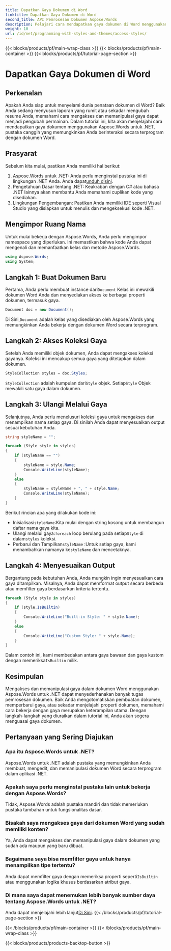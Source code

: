 ```yaml
---
title: Dapatkan Gaya Dokumen di Word
linktitle: Dapatkan Gaya Dokumen di Word
second_title: API Pemrosesan Dokumen Aspose.Words
description: Pelajari cara mendapatkan gaya dokumen di Word menggunakan Aspose.Words untuk .NET dengan tutorial langkah demi langkah yang terperinci ini. Akses dan kelola gaya secara terprogram di aplikasi .NET Anda.
weight: 10
url: /id/net/programming-with-styles-and-themes/access-styles/
---
```


{{< blocks/products/pf/main-wrap-class >}}
{{< blocks/products/pf/main-container >}}
{{< blocks/products/pf/tutorial-page-section >}}

# Dapatkan Gaya Dokumen di Word

## Perkenalan

Apakah Anda siap untuk menyelami dunia penataan dokumen di Word? Baik Anda sedang menyusun laporan yang rumit atau sekadar mengubah resume Anda, memahami cara mengakses dan memanipulasi gaya dapat menjadi pengubah permainan. Dalam tutorial ini, kita akan menjelajahi cara mendapatkan gaya dokumen menggunakan Aspose.Words untuk .NET, pustaka canggih yang memungkinkan Anda berinteraksi secara terprogram dengan dokumen Word.

## Prasyarat

Sebelum kita mulai, pastikan Anda memiliki hal berikut:

1.  Aspose.Words untuk .NET: Anda perlu menginstal pustaka ini di lingkungan .NET Anda. Anda dapat[unduh disini](https://releases.aspose.com/words/net/).
2. Pengetahuan Dasar tentang .NET: Keakraban dengan C# atau bahasa .NET lainnya akan membantu Anda memahami cuplikan kode yang disediakan.
3. Lingkungan Pengembangan: Pastikan Anda memiliki IDE seperti Visual Studio yang disiapkan untuk menulis dan mengeksekusi kode .NET.

## Mengimpor Ruang Nama

Untuk mulai bekerja dengan Aspose.Words, Anda perlu mengimpor namespace yang diperlukan. Ini memastikan bahwa kode Anda dapat mengenali dan memanfaatkan kelas dan metode Aspose.Words.

```csharp
using Aspose.Words;
using System;
```

## Langkah 1: Buat Dokumen Baru

Pertama, Anda perlu membuat instance dari`Document` Kelas ini mewakili dokumen Word Anda dan menyediakan akses ke berbagai properti dokumen, termasuk gaya.

```csharp
Document doc = new Document();
```

 Di Sini,`Document` adalah kelas yang disediakan oleh Aspose.Words yang memungkinkan Anda bekerja dengan dokumen Word secara terprogram.

## Langkah 2: Akses Koleksi Gaya

Setelah Anda memiliki objek dokumen, Anda dapat mengakses koleksi gayanya. Koleksi ini mencakup semua gaya yang ditetapkan dalam dokumen. 

```csharp
StyleCollection styles = doc.Styles;
```

`StyleCollection` adalah kumpulan dari`Style` objek. Setiap`Style` Objek mewakili satu gaya dalam dokumen.

## Langkah 3: Ulangi Melalui Gaya

Selanjutnya, Anda perlu menelusuri koleksi gaya untuk mengakses dan menampilkan nama setiap gaya. Di sinilah Anda dapat menyesuaikan output sesuai kebutuhan Anda.

```csharp
string styleName = "";

foreach (Style style in styles)
{
    if (styleName == "")
    {
        styleName = style.Name;
        Console.WriteLine(styleName);
    }
    else
    {
        styleName = styleName + ", " + style.Name;
        Console.WriteLine(styleName);
    }
}
```

Berikut rincian apa yang dilakukan kode ini:

-  Inisialisasi`styleName`:Kita mulai dengan string kosong untuk membangun daftar nama gaya kita.
-  Ulangi melalui gaya:`foreach` loop berulang pada setiap`Style` di dalam`styles` koleksi.
- Perbarui dan Tampilkan`styleName` :Untuk setiap gaya, kami menambahkan namanya ke`styleName` dan mencetaknya.

## Langkah 4: Menyesuaikan Output

Bergantung pada kebutuhan Anda, Anda mungkin ingin menyesuaikan cara gaya ditampilkan. Misalnya, Anda dapat memformat output secara berbeda atau memfilter gaya berdasarkan kriteria tertentu.

```csharp
foreach (Style style in styles)
{
    if (style.IsBuiltin)
    {
        Console.WriteLine("Built-in Style: " + style.Name);
    }
    else
    {
        Console.WriteLine("Custom Style: " + style.Name);
    }
}
```

 Dalam contoh ini, kami membedakan antara gaya bawaan dan gaya kustom dengan memeriksa`IsBuiltin` milik.

## Kesimpulan

Mengakses dan memanipulasi gaya dalam dokumen Word menggunakan Aspose.Words untuk .NET dapat menyederhanakan banyak tugas pemrosesan dokumen. Baik Anda mengotomatiskan pembuatan dokumen, memperbarui gaya, atau sekadar menjelajahi properti dokumen, memahami cara bekerja dengan gaya merupakan keterampilan utama. Dengan langkah-langkah yang diuraikan dalam tutorial ini, Anda akan segera menguasai gaya dokumen.

## Pertanyaan yang Sering Diajukan

### Apa itu Aspose.Words untuk .NET?
Aspose.Words untuk .NET adalah pustaka yang memungkinkan Anda membuat, mengedit, dan memanipulasi dokumen Word secara terprogram dalam aplikasi .NET.

### Apakah saya perlu menginstal pustaka lain untuk bekerja dengan Aspose.Words?
Tidak, Aspose.Words adalah pustaka mandiri dan tidak memerlukan pustaka tambahan untuk fungsionalitas dasar.

### Bisakah saya mengakses gaya dari dokumen Word yang sudah memiliki konten?
Ya, Anda dapat mengakses dan memanipulasi gaya dalam dokumen yang sudah ada maupun yang baru dibuat.

### Bagaimana saya bisa memfilter gaya untuk hanya menampilkan tipe tertentu?
 Anda dapat memfilter gaya dengan memeriksa properti seperti`IsBuiltin` atau menggunakan logika khusus berdasarkan atribut gaya.

### Di mana saya dapat menemukan lebih banyak sumber daya tentang Aspose.Words untuk .NET?
 Anda dapat menjelajahi lebih lanjut[Di Sini](https://reference.aspose.com/words/net/).
{{< /blocks/products/pf/tutorial-page-section >}}

{{< /blocks/products/pf/main-container >}}
{{< /blocks/products/pf/main-wrap-class >}}

{{< blocks/products/products-backtop-button >}}
